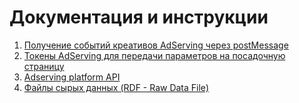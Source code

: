 # Документация и инструкции

1) [Получение событий креативов AdServing через postMessage](PostMessages.md)
2) [Токены AdServing для передачи параметров на посадочную страницу](ClicksToken.md) 
3) [Adserving platform API](Platform_API.md)
4) [Файлы сырых данных (RDF - Raw Data File)](RDF.md)

